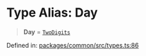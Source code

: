 # Type Alias: Day

> **Day** = [`TwoDigits`](TwoDigits.md)

Defined in: [packages/common/src/types.ts:86](https://github.com/dcdpr/did-btcr2-js/blob/c82bc5c69016e1146a0c52c6e6b21621f5abd6d4/packages/common/src/types.ts#L86)
